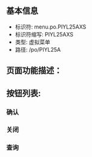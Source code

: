
## 基本信息

- 标识符: menu.po.PIYL25AXS
- 标识符缩写: PIYL25AXS
- 类型: 虚拟菜单
- 路径: /po/PIYL25A

## 页面功能描述：





## 按钮列表:


### 确认



### 关闭



### 查询


